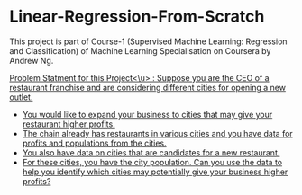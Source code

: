 # Linear-Regression-From-Scratch
This project is part of Course-1 (Supervised Machine Learning: Regression and Classification) of Machine Learning Specialisation on Coursera by Andrew Ng. 

<u>Problem Statment for this Project<\u> : 
Suppose you are the CEO of a restaurant franchise and are considering different cities for opening a new outlet.
- You would like to expand your business to cities that may give your restaurant higher profits.
- The chain already has restaurants in various cities and you have data for profits and populations from the cities.
- You also have data on cities that are candidates for a new restaurant.
- For these cities, you have the city population.
Can you use the data to help you identify which cities may potentially give your business higher profits?



